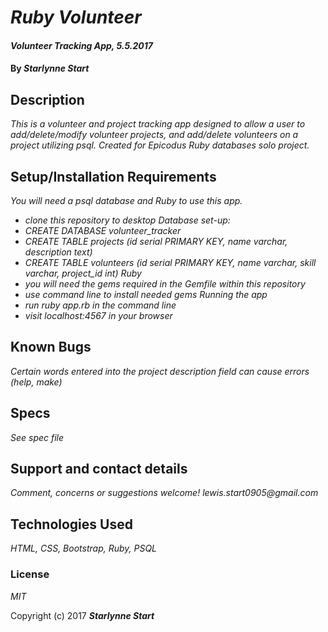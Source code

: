 # _Ruby Volunteer_

#### _Volunteer Tracking App, 5.5.2017_

#### By _**Starlynne Start**_

## Description

_This is a volunteer and project tracking app designed to allow a user to add/delete/modify volunteer projects, and add/delete volunteers on a project utilizing psql. Created for Epicodus Ruby databases solo project._

## Setup/Installation Requirements

_You will need a psql database and Ruby to use this app._
* _clone this repository to desktop_
_Database set-up:_
* _CREATE DATABASE volunteer_tracker_
* _CREATE TABLE projects (id serial PRIMARY KEY, name varchar, description text)_
* _CREATE TABLE volunteers (id serial PRIMARY KEY, name varchar, skill varchar, project_id int)_
_Ruby_
* _you will need the gems required in the Gemfile within this repository_
* _use command line to install needed gems_
_Running the app_
* _run ruby app.rb in the command line_
* _visit localhost:4567 in your browser_

## Known Bugs

_Certain words entered into the project description field can cause errors (help, make)_

## Specs

 _See spec file_

## Support and contact details

_Comment, concerns or suggestions welcome! lewis.start0905@gmail.com_

## Technologies Used

_HTML, CSS, Bootstrap, Ruby, PSQL_

### License

*MIT*

Copyright (c) 2017 **_Starlynne Start_**
